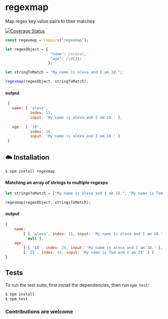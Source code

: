 # regexmap 

Map regex key value pairs to their matches

[![Coverage Status](https://coveralls.io/repos/github/therewillbecode/regexmap/badge.svg?branch=master)](https://coveralls.io/github/therewillbecode/regexmap?branch=master)


```js
const regexmap = require("regexmap");

let regexObject = {
                    "name": /alexa/, 
                    "age": /\d{2}/ 
                   };

let stringToMatch = "My name is alexa and I am 18.";

regexmap(regexObject, stringToMatch);
```

#### output
```js
 {
   name: [ 'alexa', 
           index: 11, 
           input: 'My name is alexa and I am 18.' ],
 
   age:  [ '18',
           index: 26,
           input: 'My name is alexa and I am 18.' ]
 }
```

## :cloud: Installation

```bash
$ npm install regexmap
```

#### Matching an array of strings to multiple regexps

```js
let stringsToMatch = ["My name is alexa and I am 18.", "My name is Tom and I am 25"];

regexmap(regexObject, stringsToMatch);
```
#### output
```js
{ 
    name: 
        [ [ 'alexa', index: 11, input: 'My name is alexa and I am 18.' ],
          null ],
    age: 
        [ [ '18', index: 26, input: 'My name is alexa and I am 18.' ],
        [ '25', index: 24, input: 'My name is Tom and I am 25' ] ] 
}
```

## Tests

  To run the test suite, first install the dependencies, then run `npm test`:

```bash
$ npm install
$ npm test
```

### Contributions are welcome
